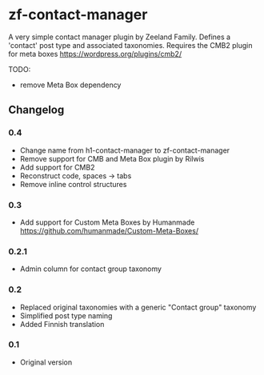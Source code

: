 # zf-contact-manager

A very simple contact manager plugin by Zeeland Family. Defines a 'contact' post type and associated taxonomies. Requires the CMB2 plugin for meta boxes https://wordpress.org/plugins/cmb2/

TODO:
- remove Meta Box dependency

## Changelog
### 0.4

- Change name from h1-contact-manager to zf-contact-manager
- Remove support for CMB and Meta Box plugin by Rilwis
- Add support for CMB2
- Reconstruct code, spaces -> tabs
- Remove inline control structures

### 0.3
- Add support for Custom Meta Boxes by Humanmade
  https://github.com/humanmade/Custom-Meta-Boxes/

### 0.2.1
- Admin column for contact group taxonomy

### 0.2
- Replaced original taxonomies with a generic "Contact group" taxonomy
- Simplified post type naming
- Added Finnish translation

### 0.1
- Original version
